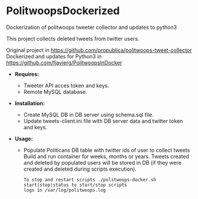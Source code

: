 # PolitwoopsDockerized
Dockerization of politwoops tweeter collector and updates to python3

This project collects deleted tweets from twitter users.

Original project in https://github.com/propublica/politwoops-tweet-collector
Dockerized and updates for Python3 in https://github.com/fjavierg/PolitwoopsInDocker

* **Requires:** 
  - Tweeter API acces token and keys. 
  - Remote MySQL database.

* **Installation:** 
  - Create MySQL DB in DB server using schema.sql file.
  - Update tweets-client.ini file with DB server data and twitter token and keys.
               
* **Usage:**    
    - Populate Politicans DB table with twitter ids of user to collect tweets
              Build and run container for weeks, months or years. Tweets created and deleted
              by populated users will be stored in DB (if they were created and deleted during 
              scripts execution).
              
          To stop and restart scripts ./politwoops-docker.sh start|stop|status to start/stop scripts
          logs in /var/log/politwoops.log

